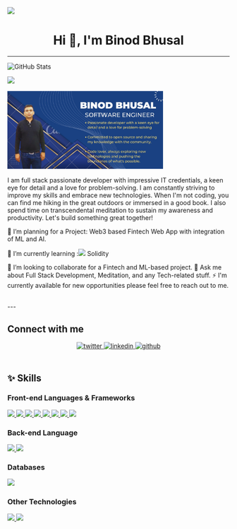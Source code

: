 [![](https://visitcount.itsvg.in/api?id=binod&label=Profile%20Views&color=1&icon=5&pretty=true)](https://visitcount.itsvg.in)

<h1 align="center">Hi 👋, I'm Binod Bhusal </h1>

---
![GitHub Stats](https://github-readme-stats.vercel.app/api?username=binodbhusal&theme=radical)

![](https://github-readme-stats.vercel.app/api/top-langs/?username=binodbhusal&theme=dark&hide_border=false&include_all_commits=false&count_private=false&layout=compact)

<p align="left">
  <img src="images/binodcard.jpg" width="70%" height="50%" title="Intro Card" alt="Intro Card">
</p>

I am full stack passionate developer with  impressive IT credentials, a keen eye for detail and a love for problem-solving. I am constantly striving to improve my skills and embrace new technologies. When I'm not coding, you can find me hiking in the great outdoors or immersed in a good book. I also spend time on transcendental meditation to sustain my awareness and productivity. Let's build something great together!
 
 🔭 I’m planning for a Project: Web3 based Fintech Web App with integration of ML and AI.
 
 🌱 I’m currently learning :<img src="https://img.icons8.com/officel/16/null/ruby-programming-language.png"/> Solidity
 
 👯 I’m looking to collaborate for a Fintech and ML-based project.
 💬 Ask me about Full Stack Development, Meditation, and any Tech-related stuff.
 ⚡ I'm currently available for new opportunities please feel free to reach out to me.
 
 </br>
---

## Connect with me
<div align="center">
<a href="https://x.com/Binod_ironLad" target="_blank">
<img src=https://img.shields.io/badge/twitter-%2300acee.svg?&style=for-the-badge&logo=twitter&logoColor=white alt=twitter style="margin-bottom: 5px;" />
</a>
<a href="https://www.linkedin.com/in/binodbhusal/" target="_blank">
<img src=https://img.shields.io/badge/linkedin-%231E77B5.svg?&style=for-the-badge&logo=linkedin&logoColor=white alt=linkedin style="margin-bottom: 5px;" />
</a>
<a href="https://github.com/binodbhusal" target="_blank">
<img src=https://img.shields.io/badge/github-%2324292e.svg?&style=for-the-badge&logo=github&logoColor=white alt=github style="margin-bottom: 5px;" />
</a>  
</div>  
</br>

## ✨ Skills
### Front-end Languages & Frameworks

<p align="left">
  <a href="#">
  <img  src="https://readme-components.vercel.app/api?component=logo&fill=black&logo=typescript&svgfill=f6df1c" height="50">
 </a>
 <a href="#">
  <img  src="https://readme-components.vercel.app/api?component=logo&fill=black&logo=javascript&svgfill=f6df1c" height="50">
 </a>
 <a href="#">
  <img  src="https://readme-components.vercel.app/api?component=logo&fill=black&logo=react&animation=spin&svgfill=15d8fe" height="50">  
 </a>
 <a href="#">
  <img  src="https://readme-components.vercel.app/api?component=logo&fill=black&logo=redux&svgfill=2d79c7&animation=spin" height="50">
 </a>
 <a href="#">
  <img  src="https://readme-components.vercel.app/api?component=logo&fill=black&logo=webpack&svgfill=8ed5fa&animation=spin" height="50">
 </a>
  <a href="#">
  <img  src="https://readme-components.vercel.app/api?component=logo&fill=black&logo=tailwindcss&svgfill=2d79c7&animation=spin" height="50">
 </a>
 <a href="#">
  <img  src="https://readme-components.vercel.app/api?component=logo&fill=black&logo=CSS3&svgfill=2d79c7&animation=spin" height="50">
 </a>
 <a href="#">
  <img  src="https://readme-components.vercel.app/api?component=logo&fill=black&logo=HTML5&svgfill=2d79c7&animation=spin" height="50">
 </a>
</p>

### Back-end Language

<p align="left">
  <a href="#">
  <img  src="https://readme-components.vercel.app/api?component=logo&fill=black&logo=ruby&svgfill=f91401&animation=spin" height="50">
 </a>
  <a href="#">
  <img  src="https://readme-components.vercel.app/api?component=logo&fill=black&logo=rubyonrails&svgfill=2d79c7&animation=spin" height="50">
 </a>
</p>

### Databases

<p align="left">
 <a href="#">
  <img  src="https://readme-components.vercel.app/api?component=logo&fill=black&logo=postgresql&svgfill=336791" height="50">  
 </a>
</p>

### Other Technologies

<p align="left"> 
 <a href="#">
  <img  src="https://readme-components.vercel.app/api?component=logo&fill=black&logo=Github" height="50">
 </a>
 <a href="#">
  <img  src="https://readme-components.vercel.app/api?component=logo&fill=black&logo=RestApi" height="50">
 </a>
</p>
